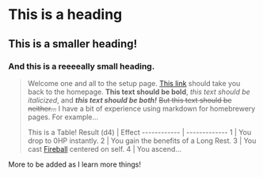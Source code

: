 # This is a heading
## This is a smaller heading!
### And this is a reeeeally small heading.
> Welcome one and all to the setup page.
> [This link](luchinder.github.io/bimd233) should take you back to the homepage.
> **This text should be bold**, *this text should be italicized*, and ***this text should be both!***
> ~~But this text should be neither...~~
> I have a bit of experience using markdown for homebrewery pages. For example...
>
> This is a Table!
> Result (d4) | Effect
------------ | -------------
1 | You drop to 0HP instantly.
2 | You gain the benefits of a Long Rest.
3 | You cast [Fireball](http://dnd5e.wikidot.com/spell:fireball) centered on self.
4 | You ascend...

More to be added as I learn more things!
